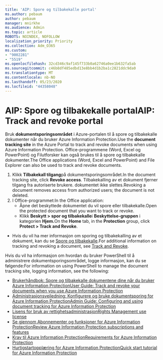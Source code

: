 ```yaml
---
title: 'AIP: Spore og tilbakekalle portal'
ms.author: pebaum
author: pebaum
manager: mnirkhe
ms.audience: Admin
ms.topic: article
ROBOTS: NOINDEX, NOFOLLOW
localization_priority: Priority
ms.collection: Adm_O365
ms.custom:
- "9002281"
- "5519"
ms.openlocfilehash: 32cd346c9af145f733b0a62746a0ee1b632fa5ab
ms.sourcegitcommit: c46b8df485edbd13e8bb4d1b2ba1c2821ddc9da0
ms.translationtype: MT
ms.contentlocale: nb-NO
ms.lasthandoff: 05/23/2020
ms.locfileid: "44358048"
---
```

# <a name="aip-track-and-revoke-portal"></a><span data-ttu-id="48f2f-102">AIP: Spore og tilbakekalle portal</span><span class="sxs-lookup"><span data-stu-id="48f2f-102">AIP: Track and revoke portal</span></span>

<span data-ttu-id="48f2f-103">Bruk **dokumentsporingsområdet** i Azure-portalen til å spore og tilbakekalle dokumenter når du bruker Azure Information Protection.</span><span class="sxs-lookup"><span data-stu-id="48f2f-103">Use the **document tracking site** in the Azure Portal to track and revoke documents when using Azure Information Protection.</span></span> <span data-ttu-id="48f2f-104">Office-programmene (Word, Excel og PowerPoint) og Filutforsker kan også brukes til å spore og tilbakekalle dokumenter.</span><span class="sxs-lookup"><span data-stu-id="48f2f-104">The Office applications (Word, Excel and PowerPoint) and File Explorer can also be used to track and revoke documents.</span></span>

1. <span data-ttu-id="48f2f-105">Klikk **Tilbakekall tilgang**på dokumentsporingsområdet.</span><span class="sxs-lookup"><span data-stu-id="48f2f-105">In the document tracking site, click **Revoke access**.</span></span> <span data-ttu-id="48f2f-106">Tilbakekalling av et dokument fjerner tilgang fra autoriserte brukere. dokumentet ikke slettes.</span><span class="sxs-lookup"><span data-stu-id="48f2f-106">Revoking a document removes access from authorized users; the document is not deleted.</span></span>
2. <span data-ttu-id="48f2f-107">I Office-programmet:</span><span class="sxs-lookup"><span data-stu-id="48f2f-107">In the Office application:</span></span>
    - <span data-ttu-id="48f2f-108">Åpne det beskyttede dokumentet du vil spore eller tilbakekalle.</span><span class="sxs-lookup"><span data-stu-id="48f2f-108">Open the protected document that you want to track or revoke.</span></span>
    - <span data-ttu-id="48f2f-109">Klikk **Beskytt > spor og tilbakekalle**i **Beskyttelse-gruppen** i kategorien **Hjem.**</span><span class="sxs-lookup"><span data-stu-id="48f2f-109">On the **Home** tab, in the **Protection** group, click **Protect > Track and Revoke**.</span></span>

- <span data-ttu-id="48f2f-110">Hvis du vil ha mer informasjon om sporing og tilbakekalling av et dokument, kan du se [Spore og tilbakekalle](https://docs.microsoft.com/azure/information-protection/rms-client/client-track-revoke).</span><span class="sxs-lookup"><span data-stu-id="48f2f-110">For additional information on tracking and revoking a document, see [Track and Revoke](https://docs.microsoft.com/azure/information-protection/rms-client/client-track-revoke).</span></span>

<span data-ttu-id="48f2f-111">Hvis du vil ha informasjon om hvordan du bruker PowerShell til å administrere dokumentsporingsområdet, logge informasjon, kan du se følgende:</span><span class="sxs-lookup"><span data-stu-id="48f2f-111">For information on using PowerShell to manage the document tracking site, logging information, see the following:</span></span>
- [<span data-ttu-id="48f2f-112">Brukerhåndbok: Spore og tilbakekalle dokumentene dine når du bruker Azure Information Protection</span><span class="sxs-lookup"><span data-stu-id="48f2f-112">User Guide: Track and revoke your documents when you use Azure Information Protection</span></span>](https://docs.microsoft.com/azure/information-protection/rms-client/client-track-revoke)
- [<span data-ttu-id="48f2f-113">Administrasjonsveiledning: Konfigurere og bruke dokumentsporing for Azure Information Protection</span><span class="sxs-lookup"><span data-stu-id="48f2f-113">Admin Guide: Configuring and using document tracking for Azure Information Protection</span></span>](https://docs.microsoft.com/azure/information-protection/rms-client/client-admin-guide-document-tracking)
- [<span data-ttu-id="48f2f-114">Lisens for bruk av rettighetsadministrasjon</span><span class="sxs-lookup"><span data-stu-id="48f2f-114">Rights Management use license</span></span>](https://docs.microsoft.com/azure/information-protection/configure-usage-rights#rights-management-use-license)
- [<span data-ttu-id="48f2f-115">Se gjennom Abonnementer og funksjoner for Azure Information Protection</span><span class="sxs-lookup"><span data-stu-id="48f2f-115">Review Azure Information Protection subscriptions and features</span></span>](https://azure.microsoft.com/pricing/details/information-protection)
- [<span data-ttu-id="48f2f-116">Krav til Azure Information Protection</span><span class="sxs-lookup"><span data-stu-id="48f2f-116">Requirements for Azure Information Protection</span></span>](https://docs.microsoft.com/azure/information-protection/get-started/requirements)
- [<span data-ttu-id="48f2f-117">Hurtigstartopplæring for Azure Information Protection</span><span class="sxs-lookup"><span data-stu-id="48f2f-117">Quick start tutorial for Azure Information Protection</span></span>](https://docs.microsoft.com/azure/information-protection/get-started/infoprotect-quick-start-tutorial)
